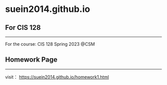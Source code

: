 # suein2014.github.io

## For CIS 128
---
For the course: CIS 128 Spring 2023 @CSM


## Homework Page
---
visit： https://suein2014.github.io/homework1.html

  